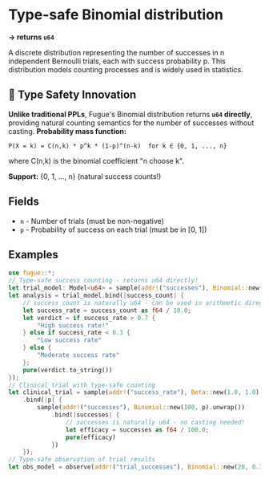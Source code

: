 # Type-safe Binomial distribution

**→ returns `u64`**

A discrete distribution representing the number of successes in n independent Bernoulli trials, each with success probability p. This distribution models counting processes and is widely used in statistics.

## 🎯 Type Safety Innovation

**Unlike traditional PPLs**, Fugue's Binomial distribution returns **`u64` directly**, providing natural counting semantics for the number of successes without casting.
**Probability mass function:**

```text
P(X = k) = C(n,k) * p^k * (1-p)^(n-k)  for k ∈ {0, 1, ..., n}
```

where C(n,k) is the binomial coefficient "n choose k".

**Support:** {0, 1, ..., n} (natural success counts!)

## Fields

- `n` - Number of trials (must be non-negative)
- `p` - Probability of success on each trial (must be in [0, 1])

## Examples

```rust
use fugue::*;
// Type-safe success counting - returns u64 directly!
let trial_model: Model<u64> = sample(addr!("successes"), Binomial::new(10, 0.5).unwrap());
let analysis = trial_model.bind(|success_count| {
    // success_count is naturally u64 - can be used in arithmetic directly
    let success_rate = success_count as f64 / 10.0;
    let verdict = if success_rate > 0.7 {
        "High success rate!"
    } else if success_rate < 0.3 {
        "Low success rate"
    } else {
        "Moderate success rate"
    };
    pure(verdict.to_string())
});
// Clinical trial with type-safe counting
let clinical_trial = sample(addr!("success_rate"), Beta::new(1.0, 1.0).unwrap())
    .bind(|p| {
        sample(addr!("successes"), Binomial::new(100, p).unwrap())
            .bind(|successes| {
                // successes is naturally u64 - no casting needed!
                let efficacy = successes as f64 / 100.0;
                pure(efficacy)
            })
    });
// Type-safe observation of trial results
let obs_model = observe(addr!("trial_successes"), Binomial::new(20, 0.3).unwrap(), 7u64);
```
